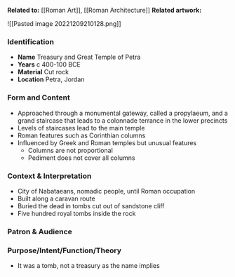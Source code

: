 **Related to:** [[Roman Art]], [[Roman Architecture]] 
**Related artwork:** 

![[Pasted image 20221209210128.png]] 

### Identification
- **Name** Treasury and Great Temple of Petra 
- **Years** c 400-100 BCE 
- **Material** Cut rock 
- **Location** Petra, Jordan 

### Form and Content
- Approached through a monumental gateway, called a propylaeum, and a grand staircase that leads to a colonnade terrance in the lower precincts
- Levels of staircases lead to the main temple
- Roman features such as Corinthian columns
- Influenced by Greek and Roman temples but unusual features
	- Columns are not proportional
	- Pediment does not cover all columns

### Context & Interpretation
- City of Nabataeans, nomadic people, until Roman occupation
- Built along a caravan route
- Buried the dead in tombs cut out of sandstone cliff
- Five hundred royal tombs inside the rock

### Patron & Audience

### Purpose/Intent/Function/Theory
- It was a tomb, not a treasury as the name implies